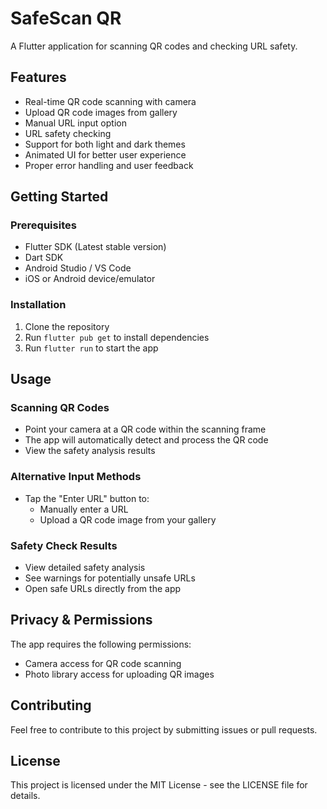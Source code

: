 # SafeScan QR

A Flutter application for scanning QR codes and checking URL safety.

## Features

- Real-time QR code scanning with camera
- Upload QR code images from gallery
- Manual URL input option
- URL safety checking
- Support for both light and dark themes
- Animated UI for better user experience
- Proper error handling and user feedback

## Getting Started

### Prerequisites

- Flutter SDK (Latest stable version)
- Dart SDK
- Android Studio / VS Code
- iOS or Android device/emulator

### Installation

1. Clone the repository
2. Run `flutter pub get` to install dependencies
3. Run `flutter run` to start the app

## Usage

### Scanning QR Codes
- Point your camera at a QR code within the scanning frame
- The app will automatically detect and process the QR code
- View the safety analysis results

### Alternative Input Methods
- Tap the "Enter URL" button to:
  - Manually enter a URL
  - Upload a QR code image from your gallery

### Safety Check Results
- View detailed safety analysis
- See warnings for potentially unsafe URLs
- Open safe URLs directly from the app

## Privacy & Permissions

The app requires the following permissions:
- Camera access for QR code scanning
- Photo library access for uploading QR images

## Contributing

Feel free to contribute to this project by submitting issues or pull requests.

## License

This project is licensed under the MIT License - see the LICENSE file for details.
